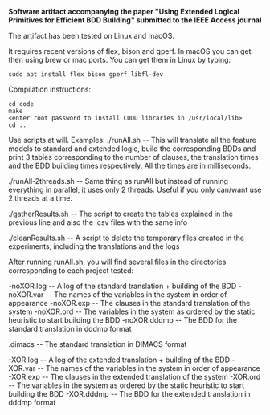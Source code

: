 **Software artifact accompanying the paper "Using Extended Logical Primitives for
Efficient BDD Building" submitted to the IEEE Access journal**

The artifact has been tested on Linux and macOS.

It requires recent versions of flex, bison and gperf. In macOS you can get then using brew or mac ports. You can get them in Linux by typing:
```
sudo apt install flex bison gperf libfl-dev

```
Compilation instructions:

```
cd code
make
<enter root password to install CUDD libraries in /usr/local/lib>
cd ..
```

Use scripts at will. Examples:
./runAll.sh          -- This will translate all the feature models to standard and extended logic, build the corresponding BDDs and 
                        print 3 tables corresponding to the number of clauses, the translation times and the BDD building times 
                        respectively. All the times are in milliseconds.

./runAll-2threads.sh -- Same thing as runAll but instead of running everything in parallel, it uses only 2 threads. Useful if you
                        only can/want use 2 threads at a time.
    
./gatherResults.sh   -- The script to create the tables explained in the previous line and also the .csv files with the same info

./cleanResults.sh    -- A script to delete the temporary files created in the experiments, including the translations and the logs


After running runAll.sh, you will find several files in the directories corresponding to each project tested:

<name>-noXOR.log    -- A log of the standard translation + building of the BDD
<name->-noXOR.var   -- The names of the variables in the system in order of appearance
<name>-noXOR.exp    -- The clauses in the standard translation of the system
<name>-noXOR.ord    -- The variables in the system as ordered by the static heuristic to start building the BDD
<name>-noXOR.dddmp  -- The BDD for the standard translation in dddmp format

<name>.dimacs       -- The standard translation in DIMACS format

<name>-XOR.log      -- A log of the extended translation + building of the BDD
<name->-XOR.var     -- The names of the variables in the system in order of appearance
<name>-XOR.exp      -- The clauses in the extended translation of the system
<name>-XOR.ord      -- The variables in the system as ordered by the static heuristic to start building the BDD
<name>-XOR.dddmp    -- The BDD for the extended translation in dddmp format

